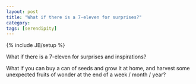 ```yaml
---
layout: post
title: "What if there is a 7-eleven for surprises?"
category:
tags: [serendipity]
---
```

{% include JB/setup %}



What if there is a 7-eleven for surprises and inspirations?


What if you can buy a can of seeds and grow it at home, and harvest some unexpected fruits of wonder at the end of a week / month / year?

